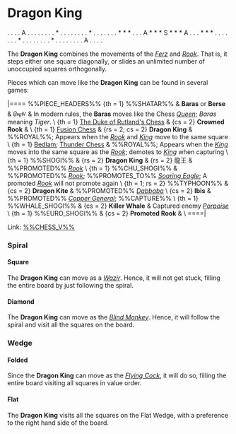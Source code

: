 # Dragon King

<div class = "movement">
. . . . A . . . .
. . . . * . . . .
. . . . * . . . .
. . . * * * . . .
A * * * S * * * A
. . . * * * . . .
. . . . * . . . .
. . . . * . . . .
. . . . A . . . .
</div>

The **Dragon King** combines the movements of
the [*Ferz*](ferz.html) and [*Rook*](rook.html). That is, it steps
either one square diagonally, or slides an unlimited number of 
unoccupied squares orthogonally.

Pieces which can move like the **Dragon King** can be found in
several games:

|====
%%PIECE_HEADERS%%
  {th = 1}  %%SHATAR%%
&           **Baras** or **Berse** &
            <span class = "mongolian">&#x182A;&#x1820;&#x1837;&#x1830;</span>
&           In modern rules, the **Baras** moves like the
            Chess [*Queen*](queen.html); *Baras* meaning *Tiger*. \\
  {th = 1}  [The Duke of Rutland's Chess](#chess-v:historic.dir/rutland.html)
& {cs = 2}  **Crowned Rook**
&           \\
  {th = 1}  [Fusion Chess](#chess-v:other.dir/fusion.html)
& {rs = 2; cs = 2}
            **Dragon King**
&           %%ROYAL%%; Appears when the [*Rook*](rook.html) and
            [*King*](king.html) move to the same square \\
  {th = 1}  [Bedlam](#chess-v:other.dir/fusion.html);
            [Thunder Chess](#chess-v:difftaking.dir/thunder.html)
&           %%ROYAL%%; Appears when the [*King*](king.html) moves into
            the same square as the [*Rook*](rook.html); demotes to
            [*King*](king.html) when capturing \\
  {th = 1}  %%SHOGI%%
& {rs = 2}  **Dragon King** & {rs = 2} &#x9f8d;&#x738b;
&           %%PROMOTED%% [*Rook*](rook.html)  \\
  {th = 1}  %%CHU_SHOGI%%
&           %%PROMOTED%% [*Rook*](rook.html);
            %%PROMOTES_TO%% [*Soaring Eagle*](soaring_eagle.html);
            A promoted [*Rook*](rook.html) will not promote again \\
  {th = 1; rs = 2}
            %%TYPHOON%%
& {cs = 2}  **Dragon Kite**
&           %%PROMOTED%% [*Dabbaba*](dabbaba.html) \\
  {cs = 2}  **Ibis**
&           %%PROMOTED%% [*Copper General*](copper_general.html); %%CAPTURE%% \\
  {th = 1}  %%WHALE_SHOGI%%
& {cs = 2}  **Killer Whale** 
&           Captured enemy [*Porpoise*](porpoise.html) \\
  {th = 1}  %%EURO_SHOGI%%
& {cs = 2}  **Promoted Rook**
&           \\
====|

Link: [%%CHESS_V%%](#piece:dragonking)

### Spiral

#### Square

The **Dragon King** can move as a [*Wazir*](wazir.html). Hence, it will not
get stuck, filling the entire board by just following the spiral.

#### Diamond

The **Dragon King** can move as the [*Blind Monkey*](blind_monkey.html).
Hence, it will follow the spiral and visit all the squares on the board.

### Wedge

#### Folded

Since the **Dragon King** can move as the [*Flying Cock*](flying_cock.html),
it will do so, filling the entire board visiting all squares in value order.

#### Flat

The **Dragon King** visits all the squares on the Flat Wedge, with a
preference to the right hand side of the board.
